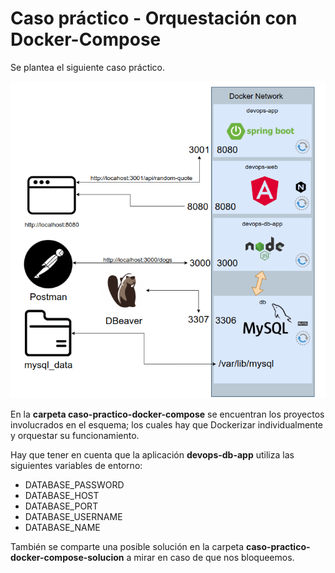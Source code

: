 # Caso práctico - Orquestación con Docker-Compose

Se plantea el siguiente caso práctico.

![caso practico docker compose](../imgs/caso-practico-docker-compose.png)

En la **carpeta caso-practico-docker-compose** se encuentran los proyectos involucrados en el esquema; los cuales hay que Dockerizar individualmente y orquestar su funcionamiento.

Hay que tener en cuenta que la aplicación **devops-db-app** utiliza las siguientes variables de entorno:

- DATABASE_PASSWORD
- DATABASE_HOST
- DATABASE_PORT
- DATABASE_USERNAME
- DATABASE_NAME

También se comparte una posible solución en la carpeta **caso-practico-docker-compose-solucion** a mirar en caso de que nos bloqueemos.